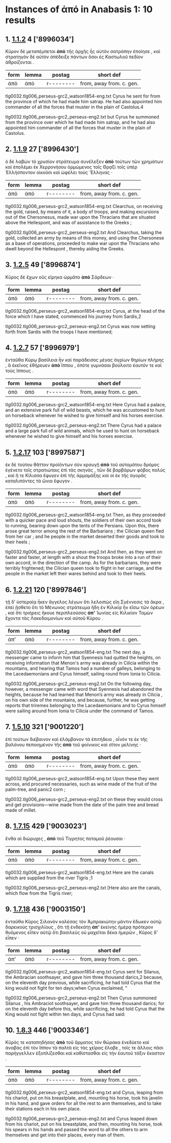 # Instances of ἀπό in Anabasis 1: 10 results
## 1. [1.1.2](https://beyond-translation.perseus.org/reader/urn:cts:greekLit:tlg0032.tlg006.perseus-grc2:1.1.2?mode=syntax-trees) 4 ['8996034']
Κῦρον δὲ μεταπέμπεται **ἀπὸ** τῆς ἀρχῆς ἧς αὐτὸν σατράπην ἐποίησε , καὶ στρατηγὸν δὲ αὐτὸν ἀπέδειξε πάντων ὅσοι ἐς Καστωλοῦ πεδίον ἁθροίζονται . 

| form | lemma | postag | short def |
| --- | --- | --- | --- |
| ἀπὸ | ἀπό | r-------- | from, away from. c. gen. |

tlg0032.tlg006_perseus-grc2_watson1854-eng.txt Cyrus he sent for from the province of which he had made him satrap. He had also appointed him commander of all the forces that muster in the plain of Castolus.4 

tlg0032.tlg006_perseus-grc2_perseus-eng2.txt but  Cyrus  he summoned from the province over which he had made him satrap, and he had also appointed him commander of all the forces that muster in the plain of Castolus. 

## 2. [1.1.9](https://beyond-translation.perseus.org/reader/urn:cts:greekLit:tlg0032.tlg006.perseus-grc2:1.1.9?mode=syntax-trees) 27 ['8996430']
ὁ δὲ λαβὼν τὸ χρυσίον στράτευμα συνέλεξεν **ἀπὸ** τούτων τῶν χρημάτων καὶ ἐπολέμει ἐκ Χερρονήσου ὁρμώμενος τοῖς Θρᾳξὶ τοῖς ὑπὲρ Ἑλλήσποντον οἰκοῦσι καὶ ὠφέλει τοὺς Ἕλληνας · 

| form | lemma | postag | short def |
| --- | --- | --- | --- |
| ἀπὸ | ἀπό | r-------- | from, away from. c. gen. |

tlg0032.tlg006_perseus-grc2_watson1854-eng.txt Clearchus, on receiving the gold, raised, by means of it, a body of troops, and making excursions out of the Chersonesus, made war upon the Thracians that are situated above the Hellespont, and was of assistance to the Greeks ; 

tlg0032.tlg006_perseus-grc2_perseus-eng2.txt And Clearchus, taking the gold, collected an army by means of this money, and using the  Chersonese  as a base of operations, proceeded to make war upon the Thracians who dwell beyond the  Hellespont , thereby aiding the Greeks. 

## 3. [1.2.5](https://beyond-translation.perseus.org/reader/urn:cts:greekLit:tlg0032.tlg006.perseus-grc2:1.2.5?mode=syntax-trees) 49 ['8996874']
Κῦρος δὲ ἔχων οὓς εἴρηκα ὡρμᾶτο **ἀπὸ** Σάρδεων · 

| form | lemma | postag | short def |
| --- | --- | --- | --- |
| ἀπὸ | ἀπό | r-------- | from, away from. c. gen. |

tlg0032.tlg006_perseus-grc2_watson1854-eng.txt Cyrus, at the head of the force which I have stated, commenced his journey from Sardis,2 

tlg0032.tlg006_perseus-grc2_perseus-eng2.txt Cyrus  was now setting forth from  Sardis  with the troops I have mentioned; 

## 4. [1.2.7](https://beyond-translation.perseus.org/reader/urn:cts:greekLit:tlg0032.tlg006.perseus-grc2:1.2.7?mode=syntax-trees) 57 ['8996979']
ἐνταῦθα Κύρῳ βασίλεια ἦν καὶ παράδεισος μέγας ἀγρίων θηρίων πλήρης , ἃ ἐκεῖνος ἐθήρευεν **ἀπὸ** ἵππου , ὁπότε γυμνάσαι βούλοιτο ἑαυτόν τε καὶ τοὺς ἵππους . 

| form | lemma | postag | short def |
| --- | --- | --- | --- |
| ἀπὸ | ἀπό | r-------- | from, away from. c. gen. |

tlg0032.tlg006_perseus-grc2_watson1854-eng.txt Here Cyrus had a palace, and an extensive park full of wild beasts, which he was accustomed to hunt on horseback whenever he wished to give himself and his horses exercise. 

tlg0032.tlg006_perseus-grc2_perseus-eng2.txt There  Cyrus  had a palace and a large park full of wild animals, which he used to hunt on horseback whenever he wished to give himself and his horses exercise. 

## 5. [1.2.17](https://beyond-translation.perseus.org/reader/urn:cts:greekLit:tlg0032.tlg006.perseus-grc2:1.2.17?mode=syntax-trees) 103 ['8997587']
ἐκ δὲ τούτου θᾶττον προϊόντων σὺν κραυγῇ **ἀπὸ** τοῦ αὐτομάτου δρόμος ἐγένετο τοῖς στρατιώταις ἐπὶ τὰς σκηνάς , τῶν δὲ βαρβάρων φόβος πολύς , καὶ ἥ τε Κίλισσα ἔφυγεν ἐπὶ τῆς ἁρμαμάξης καὶ οἱ ἐκ τῆς ἀγορᾶς καταλιπόντες τὰ ὤνια ἔφυγον . 

| form | lemma | postag | short def |
| --- | --- | --- | --- |
| ἀπὸ | ἀπό | r-------- | from, away from. c. gen. |

tlg0032.tlg006_perseus-grc2_watson1854-eng.txt Then, as they proceeded with a quicker pace and loud shouts, the soldiers of their own accord took to running, bearing down upon the tents of the Persians.  Upon this, there arose great terror among the rest of the Barbarians ; the Cilician queen fled from her car ; and he people in the market deserted their goods and took to their heels ; 

tlg0032.tlg006_perseus-grc2_perseus-eng2.txt And then, as they went on faster and faster, at length with a shout the troops broke into a run of their own accord, in the direction of the camp. As for the barbarians, they were terribly frightened; the Cilician queen took to flight in her carriage, and the people in the market left their wares behind and took to their heels. 

## 6. [1.2.21](https://beyond-translation.perseus.org/reader/urn:cts:greekLit:tlg0032.tlg006.perseus-grc2:1.2.21?mode=syntax-trees) 120 ['8997846']
τῇ δ’ ὑστεραίᾳ ἧκεν ἄγγελος λέγων ὅτι λελοιπὼς εἴη Συέννεσις τὰ ἄκρα , ἐπεὶ ᾔσθετο ὅτι τὸ Μένωνος στράτευμα ἤδη ἐν Κιλικίᾳ ἦν εἴσω τῶν ὀρέων , καὶ ὅτι τριήρεις ἤκουε περιπλεούσας **ἀπ’** Ἰωνίας εἰς Κιλικίαν Ταμὼν ἔχοντα τὰς Λακεδαιμονίων καὶ αὐτοῦ Κύρου . 

| form | lemma | postag | short def |
| --- | --- | --- | --- |
| ἀπ’ | ἀπό | r-------- | from, away from. c. gen. |

tlg0032.tlg006_perseus-grc2_watson1854-eng.txt The next day, a messenger came to inform him that Syennesis had quitted the heights, on receiving information that Menon's army was already in Cilicia within the mountains, and hearing that Tamos had a number of galleys, belonging to the Lacedaemonians and Cyrus himself, sailing round from Ionia to Cilicia. 

tlg0032.tlg006_perseus-grc2_perseus-eng2.txt On the following day, however, a messenger came with word that Syennesis had abandoned the heights, because he had learned that Menon’s army was already in  Cilicia , on his own side of the mountains, and because, further, he was getting reports that triremes belonging to the Lacedaemonians and to  Cyrus  himself were sailing around from  Ionia  to  Cilicia  under the command of Tamos. 

## 7. [1.5.10](https://beyond-translation.perseus.org/reader/urn:cts:greekLit:tlg0032.tlg006.perseus-grc2:1.5.10?mode=syntax-trees) 321 ['9001220']
ἐπὶ τούτων διέβαινον καὶ ἐλάμβανον τὰ ἐπιτήδεια , οἶνόν τε ἐκ τῆς βαλάνου πεποιημένον τῆς **ἀπὸ** τοῦ φοίνικος καὶ σῖτον μελίνης · 

| form | lemma | postag | short def |
| --- | --- | --- | --- |
| ἀπὸ | ἀπό | r-------- | from, away from. c. gen. |

tlg0032.tlg006_perseus-grc2_watson1854-eng.txt Upon these they went across, and procured necessaries, such as wine made of the fruit of the palm-tree, and panic2 corn ; 

tlg0032.tlg006_perseus-grc2_perseus-eng2.txt on these they would cross and get provisions—wine made from the date of the palm tree and bread made of millet. 

## 8. [1.7.15](https://beyond-translation.perseus.org/reader/urn:cts:greekLit:tlg0032.tlg006.perseus-grc2:1.7.15?mode=syntax-trees) 429 ['9003023']
ἔνθα αἱ διώρυχες , **ἀπὸ** τοῦ Τίγρητος ποταμοῦ ῥέουσαι · 

| form | lemma | postag | short def |
| --- | --- | --- | --- |
| ἀπὸ | ἀπό | r-------- | from, away from. c. gen. |

tlg0032.tlg006_perseus-grc2_watson1854-eng.txt Here are the canals which  are supplied from the river Tigris ;1 

tlg0032.tlg006_perseus-grc2_perseus-eng2.txt [Here also are the canals, which flow from the Tigris river; 

## 9. [1.7.18](https://beyond-translation.perseus.org/reader/urn:cts:greekLit:tlg0032.tlg006.perseus-grc2:1.7.18?mode=syntax-trees) 436 ['9003150']
ἐνταῦθα Κῦρος Σιλανὸν καλέσας τὸν Ἀμπρακιώτην μάντιν ἔδωκεν αὐτῷ δαρεικοὺς τρισχιλίους , ὅτι τῇ ἑνδεκάτῃ **ἀπ’** ἐκείνης ἡμέρᾳ πρότερον θυόμενος εἶπεν αὐτῷ ὅτι βασιλεὺς οὐ μαχεῖται δέκα ἡμερῶν , Κῦρος δ’ εἶπεν · 

| form | lemma | postag | short def |
| --- | --- | --- | --- |
| ἀπ’ | ἀπό | r-------- | from, away from. c. gen. |

tlg0032.tlg006_perseus-grc2_watson1854-eng.txt Cyrus sent for Silanus, the Ambracian soothsayer, and gave him three thousand darics,2 because, on the eleventh day previous, while sacrificing, he had told Cyrus that the king would not fight for ten days;when Cyrus exclaimed, " 

tlg0032.tlg006_perseus-grc2_perseus-eng2.txt Then  Cyrus  summoned  Silanus , his Ambraciot soothsayer, and gave him three thousand darics; for on the eleventh day before this, while sacrificing, he had told  Cyrus  that the King would not fight within ten days, and  Cyrus  had said: 

## 10. [1.8.3](https://beyond-translation.perseus.org/reader/urn:cts:greekLit:tlg0032.tlg006.perseus-grc2:1.8.3?mode=syntax-trees) 446 ['9003346']
Κῦρός τε καταπηδήσας **ἀπὸ** τοῦ ἅρματος τὸν θώρακα ἐνεδύετο καὶ ἀναβὰς ἐπὶ τὸν ἵππον τὰ παλτὰ εἰς τὰς χεῖρας ἔλαβε , τοῖς τε ἄλλοις πᾶσι παρήγγελλεν ἐξοπλίζεσθαι καὶ καθίστασθαι εἰς τὴν ἑαυτοῦ τάξιν ἕκαστον . 

| form | lemma | postag | short def |
| --- | --- | --- | --- |
| ἀπὸ | ἀπό | r-------- | from, away from. c. gen. |

tlg0032.tlg006_perseus-grc2_watson1854-eng.txt and Cyrus, leaping from his chariot, put on his breastplate, and, mounting his horse, took his javelin in his hand, and gave orders for all the rest to arm themselves, and to take their stations each in his own place. 

tlg0032.tlg006_perseus-grc2_perseus-eng2.txt and  Cyrus  leaped down from his chariot, put on his breastplate, and then, mounting his horse, took his spears in his hands and passed the word to all the others to arm themselves and get into their places, every man of them. 

